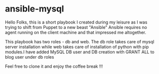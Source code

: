ansible-mysql
=============

Hello Folks, this is a short playbook I created during my leisure as I was trying to shift from Puppet to a new beast "Ansible"
Ansible requires no agent running on the client machine and that impressed me altogether.

This playbook has two roles - db and web. The db role takes care of mysql server installation while web takes care of installation of python with pip modules.I have added MySQL DB user and DB creation with GRANT ALL to blog user under db roles

Feel free to clone it and enjoy the coffee break !!!
